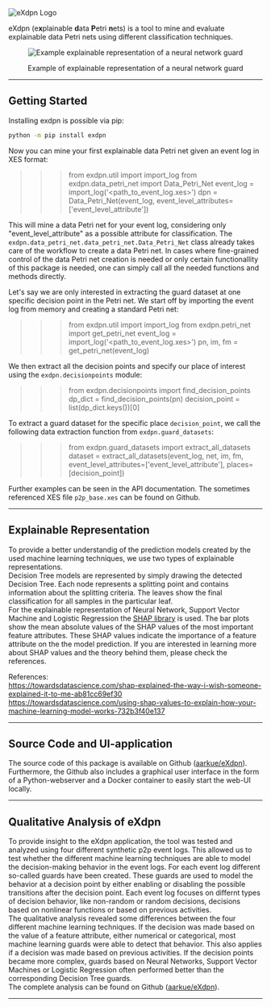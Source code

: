 <img class="dark-invert" src="./images/exdpn-logo.svg" alt="eXdpn Logo"/>

eXdpn (e**x**plainable **d**ata **P**etri **n**ets) is a tool to mine and evaluate explainable data Petri nets using different classification techniques.

<p align="center">
    <img src="./images/nn-example-representation.svg" alt="Example explainable representation of a neural network guard" style="max-height: 350px;"/>
</p>
<p align="center"> 
    Example of explainable representation of a neural network guard 
</p>

---

## Getting Started ##
Installing exdpn is possible via pip:
```bash
python -m pip install exdpn 
```

Now you can mine your first explainable data Petri net given an event log in XES format:

>>> from exdpn.util import import_log
>>> from exdpn.data_petri_net import Data_Petri_Net
>>> event_log = import_log('<path_to_event_log.xes>')
>>> dpn = Data_Petri_Net(event_log, event_level_attributes=['event_level_attribute'])


This will mine a data Petri net for your event log, considering only "event_level_attribute" as a possible attribute for classification. 
The `exdpn.data_petri_net.data_petri_net.Data_Petri_Net` class already takes care of the workflow to create a data Petri net. In cases where fine-grained 
control of the data Petri net creation is needed or only certain functionallity of this package is needed, one can simply call all the needed functions and methods directly. 

Let's say we are only interested in extracting the guard dataset at one specific decision point in the Petri net.
We start off by importing the event log from memory and creating a standard Petri net:

>>> from exdpn.util import import_log
>>> from exdpn.petri_net import get_petri_net
>>> event_log = import_log('<path_to_event_log.xes>')
>>> pn, im, fm = get_petri_net(event_log)

We then extract all the decision points and specify our place of interest using the `exdpn.decisionpoints` module:

>>> from exdpn.decisionpoints import find_decision_points
>>> dp_dict = find_decision_points(pn)
>>> decision_point = list(dp_dict.keys())[0]

To extract a guard dataset for the specific place `decision_point`, we call the following data extraction function from `exdpn.guard_datasets`:

>>> from exdpn.guard_datasets import extract_all_datasets
>>> dataset = extract_all_datasets(event_log, net, im, fm, event_level_attributes=['event_level_attribute'], places=[decision_point])


Further examples can be seen in the API documentation. The sometimes referenced XES file `p2p_base.xes` can be found on Github.

---
## Explainable Representation ##
To provide a better understandig of the prediction models created by the used machine learning techniques, we use two types of explainable representations.   
Decision Tree models are represented by simply drawing the detected Decision Tree. Each node represents a splitting point and contains information about the splitting criteria. The leaves show the final classification for all samples in the particular leaf.   
For the explainable representation of Neural Network, Support Vector Machine and Logistic Regression the [SHAP library](https://shap.readthedocs.io/en/latest/index.html) is used. The bar plots show the mean absolute values of the SHAP values of the most important feature attributes. These SHAP values indicate the importance of a feature attribute on the the model prediction. If you are interested in learning more about SHAP values and the theory behind them, please check the references.  
  
References:  
https://towardsdatascience.com/shap-explained-the-way-i-wish-someone-explained-it-to-me-ab81cc69ef30  
https://towardsdatascience.com/using-shap-values-to-explain-how-your-machine-learning-model-works-732b3f40e137

---

## Source Code and UI-application ##
The source code of this package is available on Github ([aarkue/eXdpn](https://github.com/aarkue/eXdpn)).
Furthermore, the Github also includes a graphical user interface in the form of a Python-webserver and a Docker container to easily start the web-UI locally. 

---

## Qualitative Analysis of eXdpn ##
To provide insight to the eXdpn application, the tool was tested and analyzed using four different synthetic p2p event logs. This allowed us to test whether the different machine learning techniques are able to model the decision-making behavior in the event logs. For each event log different so-called guards have been created. These guards are used to model the behavior at a decision point by either enabling or disabling the possible transitions after the decision point. Each event log focuses on differnt types of decision behavior, like non-random or random decisions, decisions based on nonlinear functions or based on previous activities.  
The qualitative analysis revealed some differences between the four different machine learning techniques. If the decision was made based on the value of a feature attribute, either numerical or categorical, most machine learning guards were able to detect that behavior. This also applies if a decision was made based on previous activities. If the decision points became more complex, guards based on Neural Networks, Support Vector Machines or Logistic Regression often performed better than the corresponding Decision Tree guards.  
The complete analysis can be found on Github ([aarkue/eXdpn](https://github.com/aarkue/eXdpn)).


---